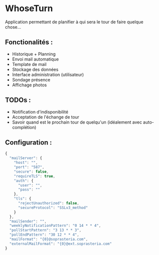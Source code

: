 # WhoseTurn
Application permettant de planifier à qui sera le tour de faire quelque chose...

## Fonctionalités :
- Historique + Planning
- Envoi mail automatique
- Template de mail
- Stockage des données
- Interface administration (utilisateur)
- Sondage présence
- Affichage photos

## TODOs :
- Notification d'indisponibilité
- Acceptation de l'échange de tour
- Savoir quand est le prochain tour de quelqu'un (idéalement avec auto-complétion)

## Configuration :
```javascript
{
  "mailServer": {
    "host": "",
    "port": "587",
    "secure": false,
    "requireTLS": true,
    "auth": {
      "user": "",
      "pass": ""
    },
    "tls": {
      "rejectUnauthorized": false,
      "secureProtocol": "SSLv3_method"
    }
  },
  "mailSender": "",
  "weeklyNotificationPattern": "0 14 * * 4",
  "pollStartPattern": "3 13 * * 3",
  "pollEndPattern": "30 12 * * 4",
  "mailFormat": "{0}@soprasteria.com",
  "externalMailFormat": "{0}@ext.soprasteria.com"
}
```